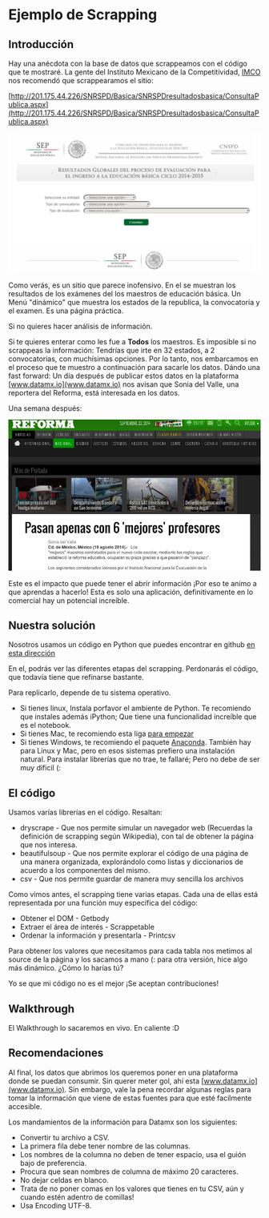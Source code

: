 Ejemplo de Scrapping
============

Introducción
------------

Hay una anécdota con la base de datos que scrappeamos con el código que te mostraré. La gente del Instituto Mexicano de la Competitividad, [IMCO](www.imco.org.mx) nos recomendó que scrappearamos el sitio:

[http://201.175.44.226/SNRSPD/Basica/SNRSPDresultadosbasica/ConsultaPublica.aspx](http://201.175.44.226/SNRSPD/Basica/SNRSPDresultadosbasica/ConsultaPublica.aspx)

!["Sitio de la SEP"](images/resbas.png)

Como verás, es un sitio que parece inofensivo. En el se muestran los resultados de los exámenes del los maestros de educación básica. Un Menú "dinámico" que muestra los estados de la republica, la convocatoría y el examen. Es una página práctica.

Si no quieres hacer análisis de información.

Si te quieres enterar como les fue a **Todos** los maestros. Es imposible si no scrappeas la información: Tendrías que irte en 32 estados, a 2 convocatorias, con muchísimas opciones. Por lo tanto, nos embarcamos en el proceso que te muestro a continuación para sacarle los datos. Dándo una fast forward: Un día después de publicar estos datos en la plataforma [www.datamx.io](www.datamx.io) nos avisan que Sonia del Valle, una reportera del Reforma, está interesada en los datos.

Una semana después:

!["Sitio de la SEP"](images/reforma.png)

Este es el impacto que puede tener el abrir información ¡Por eso te animo a que aprendas a hacerlo! Esta es solo una aplicación, definitivamente en lo comercial hay un potencial increíble.


Nuestra solución
------------

Nosotros usamos un código en Python que puedes encontrar en github [en esta dirección](https://github.com/CodeandoMexico/los-scrapers/tree/master/script/sep)

En el, podrás ver las diferentes etapas del scrapping. Perdonarás el código, que todavía tiene que refinarse bastante.

Para replicarlo, depende de tu sistema operativo.

*	Si tienes linux, Instala porfavor el ambiente de Python. Te recomiendo que instales además iPython; Que tiene una funcionalidad increíble que es el notebook.
*	Si tienes Mac, te recomiendo esta liga [para empezar](http://joernhees.de/blog/2014/02/25/scientific-python-on-mac-os-x-10-9-with-homebrew/)
*	Si tienes Windows, te recomiendo el paquete [Anaconda](http://continuum.io/downloads). También hay para Linux y Mac, pero en esos sistemas prefiero una instalación natural. Para instalar librerías que no trae, te fallaré; Pero no debe de ser muy dificil (:

El código
------------

Usamos varías librerías en el código. Resaltan:

*	dryscrape - Que nos permite simular un navegador web (Recuerdas la definición de scrapping según Wikipedia), con tal de obtener la página que nos interesa.
*	beautifulsoup - Que nos permite explorar el código de una página de una manera organizada, explorándolo como listas y diccionarios de acuerdo a los componentes del mismo.
* 	csv - Que nos permite guardar de manera muy sencilla los archivos 

Como vimos antes, el scrapping tiene varias etapas. Cada una de ellas está representada por una función muy específica del código:

*	Obtener el DOM - Getbody
*	Extraer el área de interés - Scrappetable
*	Ordenar la información y presentarla - Printcsv

Para obtener los valores que necesitamos para cada tabla nos metimos al source de la página y los sacamos a mano (: para otra versión, hice algo más dinámico. ¿Cómo lo harías tú?

Yo se que mi código no es el mejor ¡Se aceptan contribuciones!

Walkthrough
------------

El Walkthrough lo sacaremos en vivo. En caliente :D

Recomendaciones
------------

Al final, los datos que abrimos los queremos poner en una plataforma donde se puedan consumir. Sin querer meter gol, ahí esta [www.datamx.io](www.datamx.io). Sin embargo, vale la pena recordar algunas reglas para tomar la información que viene de estas fuentes para que esté facilmente accesible. 

Los mandamientos de la información para Datamx son los siguientes:

*	Convertir tu archivo a CSV.
*	La primera fila debe tener nombre de las columnas.
*	Los nombres de la columna no deben de tener espacio, usa el guión bajo de preferencia.
*	Procura que sean nombres de columna de máximo 20 caracteres.
*	No dejar celdas en blanco.
*	Trata de no poner comas en los valores que tienes en tu CSV, aún y cuando estén adentro de comillas!
*	Usa Encoding UTF-8.
